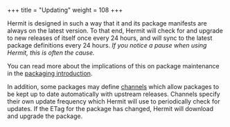 +++
title = "Updating"
weight = 108
+++

Hermit is designed in such a way that it and its package manifests are
always on the latest version. To that end, Hermit will check for and upgrade
to new releases of itself once every 24 hours, and will sync to the latest
package definitions every 24 hours. _If you notice a pause when using Hermit,
this is often the cause._

You can read more about the implications of this on package maintenance
in the [packaging introduction](../../packaging/introduction#update-policy).

In addition, some packages may define [channels](../../packaging/schema/channel)
which allow packages to be kept up to date automatically with upstream releases.
Channels specify their own update frequency which Hermit will use to periodically
check for updates. If the ETag for the package has changed, Hermit will download
and upgrade the package.